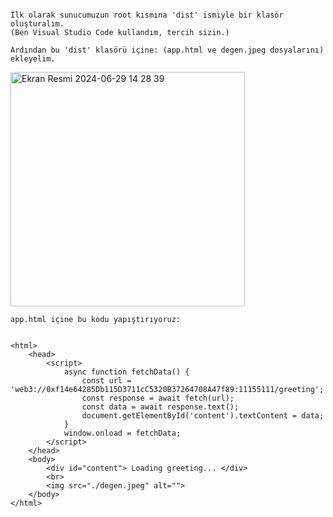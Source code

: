 ```shell

İlk olarak sunucumuzun root kısmına 'dist' ismiyle bir klasör oluşturalım.
(Ben Visual Studio Code kullandım, tercih sizin.)

```



```shell
Ardından bu 'dist' klasörü içine: (app.html ve degen.jpeg dosyalarını) ekleyelim.
```




<img width="375" alt="Ekran Resmi 2024-06-29 14 28 39" src="https://github.com/kaplanbitcoin1/EthStorage-dApp-Tasks/assets/98455323/ceabe228-0b2a-4a24-9e59-7ecdf968d367">




```shell
app.html içine bu kodu yapıştırıyoruz:
```





```shell

<html>
    <head>
        <script>
            async function fetchData() {
                const url = 'web3://0xf14e64285Db115D3711cC5320B37264708A47f89:11155111/greeting';
                const response = await fetch(url);
                const data = await response.text();
                document.getElementById('content').textContent = data;
            }
            window.onload = fetchData;
        </script>
    </head>
    <body>
        <div id="content"> Loading greeting... </div>
        <br>
        <img src="./degen.jpeg" alt="">
    </body>
</html>

```
